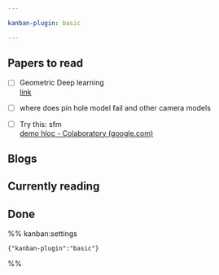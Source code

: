 ```yaml
---

kanban-plugin: basic

---
```


## Papers to read

- [ ] Geometric Deep learning<br>[link](https://www.dropbox.com/s/x2c12674uwdxft0/Alexa%20Discord%202023.pdf?dl=0)
- [ ] where does pin hole model fail and other camera models
- [ ] Try this: sfm<br>[demo hloc - Colaboratory (google.com)](https://colab.research.google.com/drive/1MrVs9b8aQYODtOGkoaGNF9Nji3sbCNMQ#scrollTo=71ab5306)


## Blogs



## Currently reading



## Done





%% kanban:settings
```
{"kanban-plugin":"basic"}
```
%%